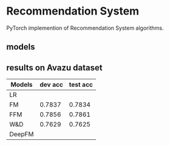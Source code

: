 # Recommendation System
PyTorch implemention of Recommendation System algorithms.

## models

## results on Avazu dataset
Models|dev acc|test acc
---|---|---
LR| |
FM|0.7837|0.7834
FFM|0.7856|0.7861
W&D|0.7629|0.7625
DeepFM||

